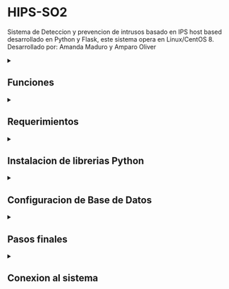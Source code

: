 # HIPS-SO2
Sistema de Deteccion y prevencion de intrusos basado en IPS host based desarrollado en Python y Flask, este sistema opera en Linux/CentOS 8. Desarrollado por: Amanda Maduro y Amparo Oliver
<details>
<summary markdown="span"> 

## Funciones
</summary>

  1. Verificar archivos binarios de sistema y modificaciones realizadas
     en el archivo /etc/passwd o /etc/shadow con el uso de la herramienta md5sum.
  2. Verificar usuarios conectados y desde que origen.
  3. Chequear si hay sniffers o si el equipo entro en modo promiscuo. 
  4. Revisar archivos log, detectando los accesos indebidos en el sistema.
  5. Verificar el tamaño de la cola de mails del equipo.
  6. Identificar procesos que consumen un porcentaje elevado de memoria.
  7. Verificar directorios /tmp, detectando archivos ejecutables que pueden ser sospechosos. 
  8. Contralar ataques de DDOS.
  9. Examinar archivos que esten ejecutandose como cron.
 10. Verificar intentos de accesos invalidos a la maquina. 
 
#### Medidas Preventivas:
       1. Matar procesos (kill)
       2. Bloquear IP's
       3. Cambiar contraseña de usuarios.
       4. Bloquear servicios de correo.
       5. Enviar archivos a cuarentena. 
			 
Cuando se genera una alerta o se toma una decision preventiva, esto queda registrado en los logs de *alarmas.log* y *prevencion.log*

</details>

<details>
<summary markdown="span">

## Requerimientos

</summary>

Para que el HIPS funcione correctamente se necesitan de configuraciones previas y la instalacion de algunas librerias de python.

### Python3 
Para instalar python3 ejecutamos:
```
sudo yum install python3 -y
```
### PIP
Para instalar PIP ejecutamos:
```
sudo yum install python3-pip -y
```
### PostgreSQL
Para instalar postgreSQL ejecutamos:
```
# Install the repository RPM:
sudo dnf install -y https://download.postgresql.org/pub/repos/yum/reporpms/EL-8-x86_64/pgdg-redhat-repo-latest.noarch.rpm

# Disable the built-in PostgreSQL module:
sudo dnf -qy module disable postgresql

# Install PostgreSQL:
sudo dnf install -y postgresql14-server

# Optionally initialize the database and enable automatic start:
sudo /usr/pgsql-14/bin/postgresql-14-setup initdb
sudo systemctl enable postgresql-14
sudo systemctl start postgresql-14
```
### IPTables:
Para instalar IPTables ejecutamos:
```
#Paramos el firewalld service
sudo systemctl stop firewalld
sudo systemctl disable firewalld
sudo systemctl mask --now firewalld

#Instalamos IPTables
sudo yum install iptables-services -y

#Ejecutamos el servicio
sudo systemctl start iptables
sudo systemctl start ip6tables

#Habilitamos sistema
sudo systemctl enable iptables
sudo systemctl enable ip6tables
```
Si queremos asegurarnos que este funcionando ejecutamos:
```
sudo systemctl status iptables
sudo systemctl status ip6tables
```
</details>

<details>
<summary markdown="span">

## Instalacion de librerias Python
</summary>

### Librerias requeridas:
	- psycopg2
	- delegator
	- flask 
	- flask-login
	- flask-sqlalchemy
Comando a ejecutar: ```sudo pip3 install <libreria>```

**En caso de tener problemas instalando psycopg2:**

Si tiene este error: ``` Error: pg_config executable not found ```

Ejecute lo siguiente:
``` sudo yum install postgresql postgresql-devel python-devel ```

Si no se encuentra python-devel, ejecute:
``` yum search python3 | grep devel ```

Seleccione el que quiera instalar segun la version de python y ejecute:
``` sudo yum install -y <paquete_seleccionado> ```

Por ultimo ejecute: ```sudo PATH=$PATH:/usr/pgsql-14/bin/ pip3 install psycopg2```
</details>

<details>
<summary markdown="span">

## Configuracion de Base de Datos 
</summary>

Generamos nueva contraseña para el usuario **postgres**:
Ejecutamos:
```
sudo su postgres
psql
```
``` sql
ALTER USER "postgres" WITH password '<nueva contraseña>';

```
Ahora debemos crear una base de datos llamada **"hips"** y conectarnos a ella. Ejecutamos:
```sql
CREATE DATABASE hips;
\c hips
```
#### Configuracion de pg_hba.conf:
Para que la base de datos pueda funcionar correctamente debemos cambiar el metodo de autentificacion a MD5. Si se encuentra conectado a la base de datos. Ejecutamos:
```
\q 
vim /var/lib/pgsql/14/data/pg_hba.conf
```
Cambiamos:
``` diff
+ local all all peer -> local all all md5
```
Volvemos a root y reiniciamos el servidos de PostgreSQL: 
``` sudo systemctl restart postgres-14.service ```

##Servicio httpd:
Para instalarlo, en caso de no tenerlo. Nos dirijimos al usuario root y ejecutamos:
```
sudo yum install httpd
sudo systemctl start htttpd
sudo systemctl start ssh
```
</details>
<details>
<summary markdown="span">

## Pasos finales
</summary>

Antes que nada, para poblar la base de datos y crear los directorios con los archivos .log debemos ejecutar desde root:
```python
python3 configuracion.py
```
</details>
<details>
<summary markdown="span">

## Conexion al sistema
</summary>

</details>
